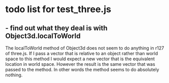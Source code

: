 # todo list for test_three.js

## - find out what they deal is with Object3d.localToWorld
The localToWorld method of Object3d does not seem to do anything in r127 of three.js. If I pass a vector that is relative to an object rather than world space to this method I would expect a new vector that is the equivalent location in world space. However the result is the same vector that was passed to the method. In other words the method seems to do absolutely nothing.